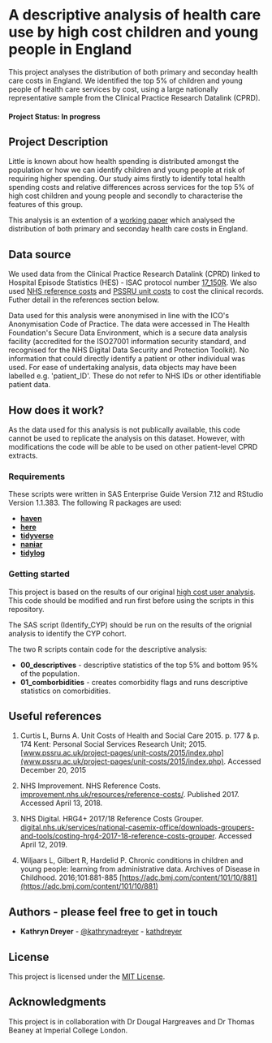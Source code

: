 # A descriptive analysis of health care use by high cost children and young people in England

This project analyses the distribution of both primary and seconday health care costs in England. We identified the top 5% of children and young people of health care services by cost, using a large nationally representative sample from the Clinical Practice Research Datalink (CPRD). 

#### Project Status: In progress

## Project Description

Little is known about how health spending is distributed amongst the population or how we can identify children and young people at risk of requiring higher spending. Our study aims firstly to identify total health spending costs and relative differences across services for the top 5% of high cost children and young people and secondly to characterise the features of this group. 

This analysis is an extention of a [working paper](https://www.health.org.uk/publications/a-descriptive-analysis-of-health-care-use-by-high-cost-high-need-patients-in-england) which analysed the distribution of both primary and seconday health care costs in England.

## Data source

We used data from the Clinical Practice Research Datalink (CPRD) linked to Hospital Episode Statistics (HES) - ISAC protocol number [17_150R](https://www.cprd.com/protocol/high-need-patients-chronic-conditions-primary-and-secondary-care-utilisation-and-costs). We also used [NHS reference costs](improvement.nhs.uk/resources/reference-costs/) and [PSSRU unit costs](www.pssru.ac.uk/project-pages/unit-costs/2015/index.php) to cost the clinical records. Futher detail in the references section below.

Data used for this analysis were anonymised in line with the ICO's Anonymisation Code of Practice. The data were accessed in The Health Foundation's Secure Data Environment, which is a secure data analysis facility (accredited for the ISO27001 information security standard, and recognised for the NHS Digital Data Security and Protection Toolkit). No information that could directly identify a patient or other individual was used.  For ease of undertaking analysis, data objects may have been labelled e.g. 'patient_ID'.  These do not refer to NHS IDs or other identifiable patient data.

## How does it work?

As the data used for this analysis is not publically available, this code cannot be used to replicate the analysis on this dataset. However, with modifications the code will be able to be used on other patient-level CPRD extracts. 

### Requirements

These scripts were written in SAS Enterprise Guide Version 7.12 and RStudio Version 1.1.383. 
The following R packages are used: 

* **[haven](https://cran.r-project.org/web/packages/haven/index.html)**
* **[here](https://cran.r-project.org/web/packages/here/index.html)**
* **[tidyverse](https://cran.r-project.org/web/packages/tidyverse/index.html)**
* **[naniar](https://cran.r-project.org/web/packages/naniar/index.html)**
* **[tidylog](https://cran.r-project.org/web/packages/tidylog/index.html)**

### Getting started

This project is based on the results of our original [high cost user analysis](https://github.com/HFAnalyticsLab/High_cost_users). This code should be modified and run first before using the scripts in this repository.

The SAS script (Identify_CYP) should be run on the results of the orignial analysis to identify the CYP cohort.

The two R scripts contain code for the descriptive analysis:

* **00_descriptives** - descriptive statistics of the top 5% and bottom 95% of the population.
* **01_comborbidities** - creates comorbidity flags and runs descriptive statistics on comorbidities.

## Useful references

1. Curtis L, Burns A. Unit Costs of Health and Social Care 2015. p. 177 & p. 174 Kent: Personal Social Services Research Unit; 2015. [www.pssru.ac.uk/project-pages/unit-costs/2015/index.php](www.pssru.ac.uk/project-pages/unit-costs/2015/index.php). Accessed December 20, 2015

2. NHS Improvement. NHS Reference Costs. [improvement.nhs.uk/resources/reference-costs/](improvement.nhs.uk/resources/reference-costs/). Published 2017. Accessed April 13, 2018.

3. NHS Digital. HRG4+ 2017/18 Reference Costs Grouper. [digital.nhs.uk/services/national-casemix-office/downloads-groupers-and-tools/costing-hrg4-2017-18-reference-costs-grouper](digital.nhs.uk/services/national-casemix-office/downloads-groupers-and-tools/costing-hrg4-2017-18-reference-costs-grouper). Accessed April 12, 2019.

4. Wiljaars L, Gilbert R, Hardelid P. Chronic conditions in children and young people: learning from administrative data. Archives of Disease in Childhood. 2016;101:881-885 [https://adc.bmj.com/content/101/10/881](https://adc.bmj.com/content/101/10/881)

## Authors - please feel free to get in touch

* **Kathryn Dreyer** - [@kathrynadreyer](https://twitter.com/kathrynadreyer) - [kathdreyer](https://github.com/kathdreyer)

## License

This project is licensed under the [MIT License](LICENSE.md).

## Acknowledgments

This project is in collaboration with Dr Dougal Hargreaves and Dr Thomas Beaney at Imperial College London.

